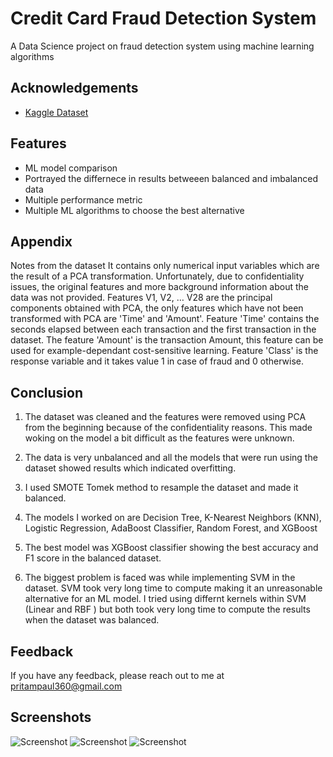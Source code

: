 # Credit Card Fraud Detection System

A Data Science project on fraud detection system using machine learning algorithms


## Acknowledgements

 - [Kaggle Dataset](https://www.kaggle.com/mlg-ulb/creditcardfraud)
 
## Features

- ML model comparison
- Portrayed the differnece in results betweeen balanced and imbalanced data 
- Multiple performance metric
- Multiple ML algorithms to choose the best alternative

  
## Appendix

Notes from the dataset
It contains only numerical input variables which are the result of a PCA transformation. Unfortunately, due to confidentiality issues, the original features and more background information about the data was not provided. Features V1, V2, … V28 are the principal components obtained with PCA, the only features which have not been transformed with PCA are 'Time' and 'Amount'. 
Feature 'Time' contains the seconds elapsed between each transaction and the first transaction in the dataset. 
The feature 'Amount' is the transaction Amount, this feature can be used for example-dependant cost-sensitive learning. 
Feature 'Class' is the response variable and it takes value 1 in case of fraud and 0 otherwise.


## Conclusion
1. The dataset was cleaned and the features were removed using PCA from the beginning because of the confidentiality reasons. This made woking on the model a bit difficult as the features were unknown.

2. The data is very unbalanced and all the models that were run using the dataset showed results which indicated overfitting.

3. I used SMOTE Tomek method to resample the dataset and made it balanced.

4. The models I worked on are Decision Tree, K-Nearest Neighbors (KNN), Logistic Regression, AdaBoost Classifier, Random Forest, and XGBoost

5. The best model was XGBoost classifier showing the best accuracy and F1 score in the balanced dataset.

6. The biggest problem is faced was while implementing SVM in the dataset. SVM took very long time to compute making it an unreasonable alternative for an ML model. I tried using differnt kernels within SVM (Linear and RBF ) but both took very long time to compute the results when the dataset was balanced.   
## Feedback

If you have any feedback, please reach out to me at pritampaul360@gmail.com

  
## Screenshots

![Screenshot](https://imgur.com/a/m8au9s7)
![Screenshot](https://imgur.com/a/cLuK8Wd)
![Screenshot](https://imgur.com/a/4C91sxY)
